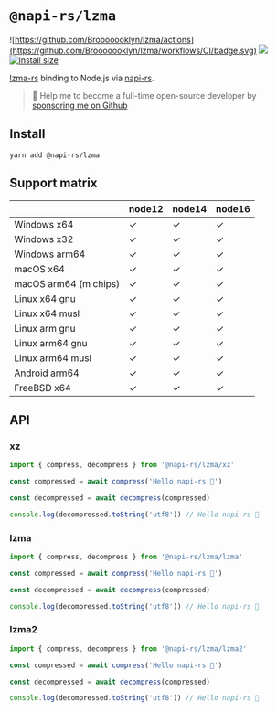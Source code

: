 # `@napi-rs/lzma`

![https://github.com/Brooooooklyn/lzma/actions](https://github.com/Brooooooklyn/lzma/workflows/CI/badge.svg)
![](https://img.shields.io/npm/dm/@napi-rs/lzma.svg?sanitize=true)
[![Install size](https://packagephobia.com/badge?p=@napi-rs/lzma)](https://packagephobia.com/result?p=@napi-rs/lzma)

[lzma-rs](https://docs.rs/lzma-rs) binding to Node.js via [napi-rs](https://napi.rs).

> 🚀 Help me to become a full-time open-source developer by [sponsoring me on Github](https://github.com/sponsors/Brooooooklyn)

## Install

```
yarn add @napi-rs/lzma
```

## Support matrix

|                       | node12 | node14 | node16 |
| --------------------- | ------ | ------ | ------ |
| Windows x64           | ✓      | ✓      | ✓      |
| Windows x32           | ✓      | ✓      | ✓      |
| Windows arm64         | ✓      | ✓      | ✓      |
| macOS x64             | ✓      | ✓      | ✓      |
| macOS arm64 (m chips) | ✓      | ✓      | ✓      |
| Linux x64 gnu         | ✓      | ✓      | ✓      |
| Linux x64 musl        | ✓      | ✓      | ✓      |
| Linux arm gnu         | ✓      | ✓      | ✓      |
| Linux arm64 gnu       | ✓      | ✓      | ✓      |
| Linux arm64 musl      | ✓      | ✓      | ✓      |
| Android arm64         | ✓      | ✓      | ✓      |
| FreeBSD x64           | ✓      | ✓      | ✓      |

## API

### xz

```js
import { compress, decompress } from '@napi-rs/lzma/xz'

const compressed = await compress('Hello napi-rs 🚀')

const decompressed = await decompress(compressed)

console.log(decompressed.toString('utf8')) // Hello napi-rs 🚀
```

### lzma

```js
import { compress, decompress } from '@napi-rs/lzma/lzma'

const compressed = await compress('Hello napi-rs 🚀')

const decompressed = await decompress(compressed)

console.log(decompressed.toString('utf8')) // Hello napi-rs 🚀
```

### lzma2

```js
import { compress, decompress } from '@napi-rs/lzma/lzma2'

const compressed = await compress('Hello napi-rs 🚀')

const decompressed = await decompress(compressed)

console.log(decompressed.toString('utf8')) // Hello napi-rs 🚀
```
